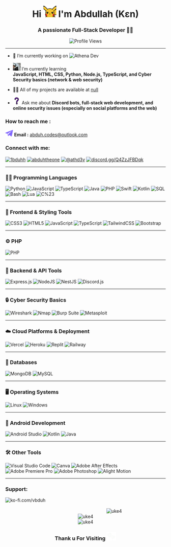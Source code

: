 <h1 align="center">Hi <img src="assets/hi.gif" width="40" /> I'm Abdullah (Kɛn)</h1>
<h3 align="center">A passionate Full-Stack Developer 🧑‍💻</h3>

<p align="center">
  <img src="https://komarev.com/ghpvc/?username=uke4&label=Profile%20views&style=flat" alt="Profile Views" />
</p>

---

- 🔭 I’m currently working on ![Athena Dev](https://img.shields.io/badge/Athena%20Dev%20%C2%A9-purple)

- <img src="assets/reading.png" height="24" /> I’m currently learning  
  **JavaScript, HTML, CSS, Python, Node.js, TypeScript, and Cyber Security basics (network & web security)**


- 👨‍💻 All of my projects are available at [null](null)

- <img src="assets/ask.png" height="24" /> Ask me about **Discord bots, full-stack web development, and online security issues (especially on social platforms and the web)**

<h3 align="left">How to reach me :</h3>

<img src="assets/dm.png" height="20" /> **Email :** [abduh.codes@outlook.com](mailto:abduh.codes@outlook.com)

<h3 align="left">Connect with me:</h3>
<p align="left">
<a href="https://twitter.com/1bduhh" target="blank"><img align="center" src="https://raw.githubusercontent.com/rahuldkjain/github-profile-readme-generator/master/src/images/icons/Social/twitter.svg" alt="1bduhh" height="30" width="40" /></a>
<a href="https://instagram.com/abduhtheone" target="blank"><img align="center" src="https://raw.githubusercontent.com/rahuldkjain/github-profile-readme-generator/master/src/images/icons/Social/instagram.svg" alt="abduhtheone" height="30" width="40" /></a>
<a href="https://www.youtube.com/c/@athd3v" target="blank"><img align="center" src="https://raw.githubusercontent.com/rahuldkjain/github-profile-readme-generator/master/src/images/icons/Social/youtube.svg" alt="@athd3v" height="30" width="40" /></a>
<a href="https://discord.gg/Q4ZzJFBDqk" target="blank"><img align="center" src="https://raw.githubusercontent.com/rahuldkjain/github-profile-readme-generator/master/src/images/icons/Social/discord.svg" alt="discord.gg/Q4ZzJFBDqk" height="30" width="40" /></a>
</p>

---

### 👨‍💻 Programming Languages

![Python](https://img.shields.io/badge/python-%233776AB.svg?style=for-the-badge&logo=python&logoColor=white)
![JavaScript](https://img.shields.io/badge/javascript-%23323330.svg?style=for-the-badge&logo=javascript&logoColor=%23F7DF1E)
![TypeScript](https://img.shields.io/badge/typescript-%23007ACC.svg?style=for-the-badge&logo=typescript&logoColor=white)
![Java](https://img.shields.io/badge/java-007396.svg?style=for-the-badge&logo=java&logoColor=white)
![PHP](https://img.shields.io/badge/php-%23777BB4.svg?style=for-the-badge&logo=php&logoColor=white)
![Swift](https://img.shields.io/badge/swift-FA7343.svg?style=for-the-badge&logo=swift&logoColor=white)
![Kotlin](https://img.shields.io/badge/kotlin-0095D5.svg?style=for-the-badge&logo=kotlin&logoColor=white)
![SQL](https://img.shields.io/badge/SQL-4479A1.svg?style=for-the-badge&logo=Microsoft-SQL-Server&logoColor=white)
![Bash](https://img.shields.io/badge/bash-4EAA25.svg?style=for-the-badge&logo=gnu-bash&logoColor=white)
![Lua](https://img.shields.io/badge/lua-2C2D72.svg?style=for-the-badge&logo=lua&logoColor=white)
![C%23](https://img.shields.io/badge/C%23-239120.svg?style=for-the-badge&logo=c-sharp&logoColor=white)

---

### 🎨 Frontend & Styling Tools

![CSS3](https://img.shields.io/badge/css3-%231572B6.svg?style=for-the-badge&logo=css3&logoColor=white)
![HTML5](https://img.shields.io/badge/html5-%23E34F26.svg?style=for-the-badge&logo=html5&logoColor=white)
![JavaScript](https://img.shields.io/badge/javascript-%23323330.svg?style=for-the-badge&logo=javascript&logoColor=%23F7DF1E)
![TypeScript](https://img.shields.io/badge/typescript-%23007ACC.svg?style=for-the-badge&logo=typescript&logoColor=white)
![TailwindCSS](https://img.shields.io/badge/tailwindcss-%2338B2AC.svg?style=for-the-badge&logo=tailwind-css&logoColor=white)
![Bootstrap](https://img.shields.io/badge/bootstrap-%238511FA.svg?style=for-the-badge&logo=bootstrap&logoColor=white)

---

### ⚙️ PHP

![PHP](https://img.shields.io/badge/php-%23777BB4.svg?style=for-the-badge&logo=php&logoColor=white)

---

### 📡 Backend & API Tools

![Express.js](https://img.shields.io/badge/express.js-%23404d59.svg?style=for-the-badge&logo=express&logoColor=%2361DAFB)
![NodeJS](https://img.shields.io/badge/node.js-6DA55F?style=for-the-badge&logo=node.js&logoColor=white)
![NestJS](https://img.shields.io/badge/nestjs-%23E0234E.svg?style=for-the-badge&logo=nestjs&logoColor=white)
![Discord.js](https://img.shields.io/badge/discord.js-7289DA.svg?style=for-the-badge&logo=discord&logoColor=white)

---

### 🔒 Cyber Security Basics

![Wireshark](https://img.shields.io/badge/Wireshark-0088CC?style=for-the-badge&logo=wireshark&logoColor=white)
![Nmap](https://img.shields.io/badge/Nmap-9BE9A8?style=for-the-badge&logo=nmap&logoColor=black)
![Burp Suite](https://img.shields.io/badge/Burp_Suite-ED1944?style=for-the-badge&logo=portswigger&logoColor=white)
![Metasploit](https://img.shields.io/badge/Metasploit-008080?style=for-the-badge&logo=metasploit&logoColor=white)

---

### ☁️ Cloud Platforms & Deployment

![Vercel](https://img.shields.io/badge/Vercel-000000?style=for-the-badge&logo=vercel&logoColor=white)
![Heroku](https://img.shields.io/badge/heroku-%23430098.svg?style=for-the-badge&logo=heroku&logoColor=white)
![Replit](https://img.shields.io/badge/Replit-000000?style=for-the-badge&logo=replit&logoColor=white)
![Railway](https://img.shields.io/badge/Railway-FF87FF?style=for-the-badge&logo=railway&logoColor=white)

---

### 💾 Databases

![MongoDB](https://img.shields.io/badge/MongoDB-%234ea94b.svg?style=for-the-badge&logo=mongodb&logoColor=white)
![MySQL](https://img.shields.io/badge/mysql-4479A1.svg?style=for-the-badge&logo=mysql&logoColor=white)

---

### 🖥️ Operating Systems

![Linux](https://img.shields.io/badge/Linux-FCC624?style=for-the-badge&logo=linux&logoColor=black)
![Windows](https://img.shields.io/badge/Windows-0078D6?style=for-the-badge&logo=windows&logoColor=white)

---
### 📱 Android Development

![Android Studio](https://img.shields.io/badge/Android_Studio-3DDC84?style=for-the-badge&logo=android-studio&logoColor=white)
![Kotlin](https://img.shields.io/badge/Kotlin-0095D5?style=for-the-badge&logo=kotlin&logoColor=white)
![Java](https://img.shields.io/badge/Java-007396?style=for-the-badge&logo=java&logoColor=white)

---
### 🛠️ Other Tools

![Visual Studio Code](https://img.shields.io/badge/VS_Code-007ACC?style=for-the-badge&logo=visual-studio-code&logoColor=white)
![Canva](https://img.shields.io/badge/Canva-%2300C4CC.svg?style=for-the-badge&logo=Canva&logoColor=white)
![Adobe After Effects](https://img.shields.io/badge/After_Effects-9999FF?style=for-the-badge&logo=adobeaftereffects&logoColor=white)
![Adobe Premiere Pro](https://img.shields.io/badge/Premiere_Pro-9999FF?style=for-the-badge&logo=adobepremierepro&logoColor=white)
![Adobe Photoshop](https://img.shields.io/badge/Photoshop-31A8FF?style=for-the-badge&logo=adobephotoshop&logoColor=white)
![Alight Motion](https://img.shields.io/badge/Alight_Motion-000000?style=for-the-badge&logo=alightmotion&logoColor=white)

---



<h3 align="left">Support:</h3>
<p><a href="https://ko-fi.com/vbduh"> <img align="left" src="https://cdn.ko-fi.com/cdn/kofi3.png?v=3" height="50" width="180" alt="ko-fi.com/vbduh" /></a></p><br><br>

<div align="center">
  <img src="https://github-readme-stats.vercel.app/api/top-langs?username=uke4&show_icons=true&locale=en&layout=compact&theme=radical" alt="uke4" />
  <br/>
  <img src="https://github-readme-stats.vercel.app/api?username=uke4&show_icons=true&locale=en&theme=radical" alt="uke4" />
  <br/>
  <img src="https://github-readme-streak-stats.herokuapp.com/?user=uke4&theme=radical" alt="uke4" />


###  Thank u For Visiting <img src="assets/<3.gif" width="30" />
</div>
